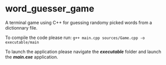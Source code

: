 # word_guesser_game
A terminal game using C++ for guessing randomy picked words from a dictionnary file.

To compile the code please run:
`g++ main.cpp sources/Game.cpp -o executable/main`

To launch the application please navigate the __*executable*__ folder and launch the __*main.exe*__ application.
